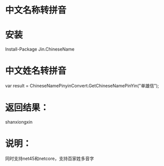 # 中文名称转拼音

# 安装
Install-Package Jin.ChineseName
# 中文姓名转拼音
var result = ChineseNamePinyinConvert.GetChineseNamePinYin("单雄信");
# 返回结果：
shanxiongxin
# 说明：
同时支持net45和netcore，支持百家姓多音字
